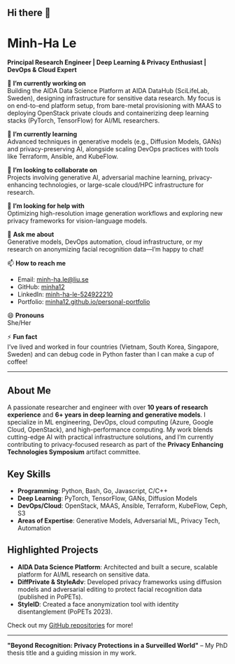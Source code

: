 ## Hi there 👋

<!--
**minh-ha-le/minh-ha-le** is a ✨ _special_ ✨ repository because its README.md (this file) appears on your GitHub profile.
-->

# Minh-Ha Le  
**Principal Research Engineer | Deep Learning & Privacy Enthusiast | DevOps & Cloud Expert**

🔭 **I’m currently working on**  
Building the AIDA Data Science Platform at AIDA DataHub (SciLifeLab, Sweden), designing infrastructure for sensitive data research. My focus is on end-to-end platform setup, from bare-metal provisioning with MAAS to deploying OpenStack private clouds and containerizing deep learning stacks (PyTorch, TensorFlow) for AI/ML researchers.

🌱 **I’m currently learning**  
Advanced techniques in generative models (e.g., Diffusion Models, GANs) and privacy-preserving AI, alongside scaling DevOps practices with tools like Terraform, Ansible, and KubeFlow.

👯 **I’m looking to collaborate on**  
Projects involving generative AI, adversarial machine learning, privacy-enhancing technologies, or large-scale cloud/HPC infrastructure for research.

🤔 **I’m looking for help with**  
Optimizing high-resolution image generation workflows and exploring new privacy frameworks for vision-language models.

💬 **Ask me about**  
Generative models, DevOps automation, cloud infrastructure, or my research on anonymizing facial recognition data—I’m happy to chat!

📫 **How to reach me**  
- Email: [minh-ha.le@liu.se](mailto:minh-ha.le@liu.se)  
- GitHub: [minha12](https://github.com/minha12)  
- LinkedIn: [minh-ha-le-524922210](https://www.linkedin.com/in/minh-ha-le-524922210/)  
- Portfolio: [minha12.github.io/personal-portfolio](https://minha12.github.io/personal-portfolio/)

😄 **Pronouns**  
She/Her  

⚡ **Fun fact**  
I’ve lived and worked in four countries (Vietnam, South Korea, Singapore, Sweden) and can debug code in Python faster than I can make a cup of coffee!

---

## About Me  
A passionate researcher and engineer with over **10 years of research experience** and **6+ years in deep learning and generative models**. I specialize in ML engineering, DevOps, cloud computing (Azure, Google Cloud, OpenStack), and high-performance computing. My work blends cutting-edge AI with practical infrastructure solutions, and I’m currently contributing to privacy-focused research as part of the **Privacy Enhancing Technologies Symposium** artifact committee.

## Key Skills  
- **Programming**: Python, Bash, Go, Javascript, C/C++  
- **Deep Learning**: PyTorch, TensorFlow, GANs, Diffusion Models  
- **DevOps/Cloud**: OpenStack, MAAS, Ansible, Terraform, KubeFlow, Ceph, S3  
- **Areas of Expertise**: Generative Models, Adversarial ML, Privacy Tech, Automation  

## Highlighted Projects  
- **AIDA Data Science Platform**: Architected and built a secure, scalable platform for AI/ML research on sensitive data.  
- **DiffPrivate & StyleAdv**: Developed privacy frameworks using diffusion models and adversarial editing to protect facial recognition data (published in PoPETs).  
- **StyleID**: Created a face anonymization tool with identity disentanglement (PoPETs 2023).  

Check out my [GitHub repositories](https://github.com/minha12?tab=repositories) for more!

---

**"Beyond Recognition: Privacy Protections in a Surveilled World"** – My PhD thesis title and a guiding mission in my work.
